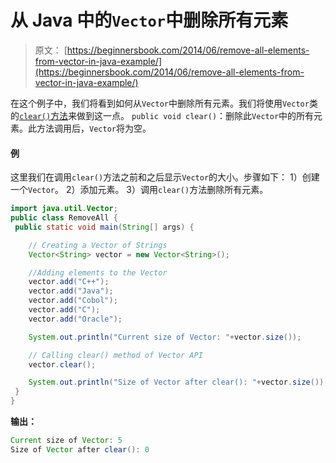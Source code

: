 # 从 Java 中的`Vector`中删除所有元素

> 原文： [https://beginnersbook.com/2014/06/remove-all-elements-from-vector-in-java-example/](https://beginnersbook.com/2014/06/remove-all-elements-from-vector-in-java-example/)

在这个例子中，我们将看到如何从`Vector`中删除所有元素。我们将使用`Vector`类的[`clear()`方法](https://docs.oracle.com/javase/7/docs/api/java/util/Vector.html#clear())来做到这一点。
`public void clear()`：删除此`Vector`中的所有元素。此方法调用后，`Vector`将为空。

#### 例

这里我们在调用`clear()`方法之前和之后显示`Vector`的大小。步骤如下：
1）创建一个`Vector`。
2）添加元素。
3）调用`clear()`方法删除所有元素。

```java
import java.util.Vector;
public class RemoveAll {
 public static void main(String[] args) {

    // Creating a Vector of Strings
    Vector<String> vector = new Vector<String>();

    //Adding elements to the Vector
    vector.add("C++");
    vector.add("Java");
    vector.add("Cobol");
    vector.add("C");
    vector.add("Oracle");

    System.out.println("Current size of Vector: "+vector.size());

    // Calling clear() method of Vector API
    vector.clear();

    System.out.println("Size of Vector after clear(): "+vector.size());
 }
}
```

**输出：**

```java
Current size of Vector: 5
Size of Vector after clear(): 0
```